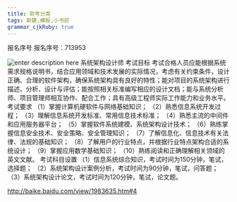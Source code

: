 ```yaml
---
title: 软考分类
tags: 新建,模板,小书匠
grammar_cjkRuby: true
---
```



报名序号 报名序号：713953



![enter description here][1]
系统架构设计师 
考试目标
考试合格人员应能根据系统需求规格说明书，结合应用领域和技术发展的实际情况，考虑有关约束条件，设计正确、合理的软件架构，确保系统架构具有良好的特性；能对项目的系统架构进行描述、分析、设计与评估；能按照相关标准编写相应的设计文档；能与系统分析师、项目管理师相互协作、配合工作；具有高级工程师实际工作能力和业务水平。
考试要求
（1）掌握计算机硬软件与网络基础知识；
（2）熟悉信息系统开发过程；
（3）理解信息系统开发标准、常用信息技术标准；
（4）熟悉主流的中间件和应用服务器平台；
（5）掌握软件系统建模、系统架构设计技术；
（6）熟练掌握信息安全技术、安全策略、安全管理知识；
（7）了解信息化、信息技术有关法律、法规的基础知识；
（8）了解用户的行业特点，并根据行业特点架构合适的系统设计；
（9）掌握应用数学基础知识；
（10）熟练阅读和正确理解相关领域的英文文献。
考试科目设置
（1）信息系统综合知识，考试时间为150分钟，笔试，选择题；
（2）系统架构设计案例分析，考试时间为90分钟，笔试，问答题；
（3）系统架构设计论文，考试时间为120分钟，笔试，论文题。

http://baike.baidu.com/view/1983635.htm#4


  [1]: http://www.gzexam.com.cn/ks_ksxx/ks_bmtz/201603/W020160317594167508973.jpg